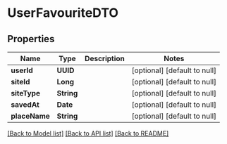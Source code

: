 # UserFavouriteDTO
## Properties

| Name | Type | Description | Notes |
|------------ | ------------- | ------------- | -------------|
| **userId** | **UUID** |  | [optional] [default to null] |
| **siteId** | **Long** |  | [optional] [default to null] |
| **siteType** | **String** |  | [optional] [default to null] |
| **savedAt** | **Date** |  | [optional] [default to null] |
| **placeName** | **String** |  | [optional] [default to null] |

[[Back to Model list]](../README.md#documentation-for-models) [[Back to API list]](../README.md#documentation-for-api-endpoints) [[Back to README]](../README.md)

